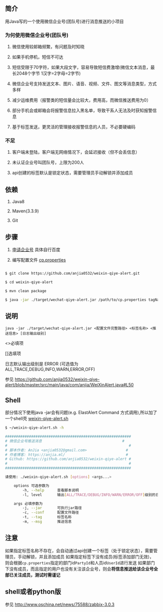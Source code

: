 ## 简介
用Java写的一个使用微信企业号(团队号)进行消息推送的小项目

### 为何使用微信企业号(团队号)

1. 微信使用较邮箱频繁，有问题及时知晓

1. 如果手机停机，短信不可达

1. 短信受限于70字符，如果大段文字，容易导致短信费激增(微信文本消息，最长2048个字节 1汉字=2字母=2字节)

1. 微信企业号支持发送文本、图片、语音、视频、文件、图文等消息类型，方式多样

1. 减少运维费用（报警类的短信量会比较大，费用高，而微信推送费用为0）

1. 部分手机会或邮箱会将报警信息拉入黑名单，导致干系人无法及时获知报警信息

1. 基于标签发送，更灵活的管理接收报警信息的人员，不必要硬编码

### 不足

1. 客户端未登陆，客户端无网络情况下，会延迟接收（但不会丢信息）

1. 未认证企业号叫团队号，上限为200人

1. api创建的标签默认是锁定状态，需要管理员手动解锁并添加成员


## 依赖

1. Java8

1. Maven(3.3.9)

1. Git

## 步骤

1. [申请企业号](https://qy.weixin.qq.com/) 具体自行百度

1. 编写配置文件 [cp.properties](https://raw.githubusercontent.com/anjia0532/weixin-qiye-alert/master/src/main/resources/cp.properties)

```bash

$ git clone https://github.com/anjia0532/weixin-qiye-alert.git

$ cd weixin-qiye-alert

$ mvn clean package

$ java -jar ./target/wechat-qiye-alert.jar /path/to/cp.properties tagName msg INFO

```
## 说明

`java -jar ./target/wechat-qiye-alert.jar <配置文件完整路径> <标签名称> <推送信息> [日志输出级别]`

<>必填项

[]选填项

日志默认输出级别是 ERROR (可选值为 ALL,TRACE,DEBUG,INFO,WARN,ERROR,OFF)

参见 https://github.com/anjia0532/weixin-qiye-alert/blob/master/src/main/java/com/anjia/WeiXinAlert.java#L50

## Shell

部分情况下使用java -jar会有问题(e.g. ElastAlert Command 方式调用),所以加了一个shell壳
[weixin-qiye-alert.sh](https://github.com/anjia0532/weixin-qiye-alert/blob/master/src/main/resources/weixin-qiye-alert.sh)

```bash
$ ~/weixin-qiye-alert.sh -h

##########################################################
# 微信企业号推送消息                                     #
#                                                        #
# 脚本作者: AnJia <anjia0532@gmail.com>                  #
# 作者博客: https://anjia.ml/                            #
# Github: https://github.com/anjia0532/weixin-qiye-alert #
#                                                        #
##########################################################

请使用: ./weixin-qiye-alert.sh [options] <args...>

    options 可选参数为
        -h, --help      查看脚本说明
        -l, level       输出[ALL/TRACE/DEBUG/INFO/WARN/ERROR/OFF]级别的日志

    args 必填参数为
        -j, --jar       可执行jar路径
        -c, --conf      配置文件路径
        -t, --tag       标签名称
        -m, --msg       推送信息
```
## 注意
如果指定标签名称不存在，会自动通过api创建一个标签（处于锁定状态），需要管理员，手动解锁，并且添加成员
如果指定标签下没有成员(标签添加部门无效)，则会根据`cp.properties`指定的部门id`PartyId`和人员id`UserId`进行发送
如果部门下没有成员，而且指定的用户也没有关注该企业号，则会**将信息推送给该企业号全部已关注成员，测试时需谨记**


## shell或者python版
参见 http://www.oschina.net/news/75588/zabbix-3.0.3